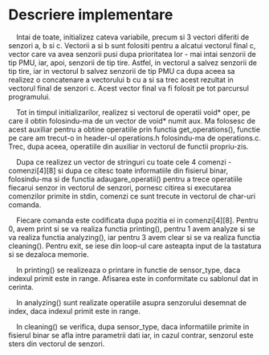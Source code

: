 # Descriere implementare
&nbsp;&nbsp;&nbsp;&nbsp;Intai de toate, initializez cateva variabile, precum si 3 vectori diferiti
de senzori a, b si c. Vectorii a si b sunt folositi pentru a alcatui vectorul
final c, vector care va avea senzorii pusi dupa prioritatea lor - mai intai
senzorii de tip PMU, iar, apoi, senzorii de tip tire. Astfel, in vectorul
a salvez senzorii de tip tire, iar in vectorul b salvez senzorii de tip 
PMU ca dupa aceea sa realizez o concatenare a vectorului b cu a si sa trec
acest rezultat in vectorul final de senzori c. Acest vector final va fi
folosit pe tot parcursul programului.

&nbsp;&nbsp;&nbsp;&nbsp;Tot in timpul initializarilor, realizez si vectorul de operatii 
void* oper[](void*), pe care il obtin folosindu-ma de un vector de void*
numit aux. Ma folosesc de acest auxiliar pentru a obtine operatiile prin
functia get_operations(), functie pe care am trecut-o in header-ul 
operations.h folosindu-ma de operations.c. Trec, dupa aceea, operatiile
din auxiliar in vectorul de functii propriu-zis.

&nbsp;&nbsp;&nbsp;&nbsp;Dupa ce realizez un vector de stringuri cu toate cele 4 comenzi - 
comenzi[4][8] si dupa ce citesc toate informatiile din fisierul binar,
folosindu-ma si de functia adaugare_operatii() pentru a trece operatiile
fiecarui senzor in vectorul de senzori, pornesc citirea si executarea comenzilor 
primite in stdin, comenzi ce sunt trecute in vectorul de char-uri comanda.

&nbsp;&nbsp;&nbsp;&nbsp;Fiecare comanda este codificata dupa pozitia ei in comenzi[4][8].
Pentru 0, avem print si se va realiza functia printing(), pentru 1
avem analyze si se va realiza functia analyzing(), iar pentru 3 avem
clear si se va realiza functia cleaning(). Pentru exit, se iese
din loop-ul care asteapta input de la tastatura si se dezaloca memorie.

&nbsp;&nbsp;&nbsp;&nbsp;In printing() se realizeaza o printare in functie de sensor_type, daca
indexul primit este in range. Afisarea este in conformitate cu sablonul
dat in cerinta.

&nbsp;&nbsp;&nbsp;&nbsp;In analyzing() sunt realizate operatiile asupra senzorului desemnat de
index, daca indexul primit este in range.

&nbsp;&nbsp;&nbsp;&nbsp;In cleaning() se verifica, dupa sensor_type, daca informatiile primite in
fisierul binar se afla intre parametrii dati iar, in cazul contrar, senzorul
este sters din vectorul de senzori.
